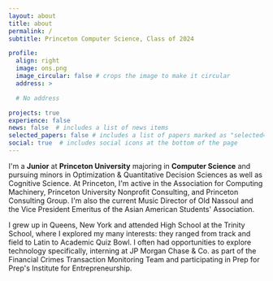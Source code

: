 ```yaml
---
layout: about
title: about
permalink: /
subtitle: Princeton Computer Science, Class of 2024

profile:
  align: right
  image: ons.png
  image_circular: false # crops the image to make it circular
  address: >

  # No address

projects: true
experience: false
news: false  # includes a list of news items
selected_papers: false # includes a list of papers marked as "selected={true}"
social: true  # includes social icons at the bottom of the page
---
```

I'm a **Junior** at **Princeton University** majoring in **Computer Science** and pursuing minors in
Optimization & Quantitative Decision Sciences as well as Cognitive Science. At Princeton, I'm active in
the Association for Computing Machinery, Princeton University Nonprofit Consulting, and Princeton Consulting Group.
I'm also the current Music Director of Old Nassoul and the Vice President Emeritus of the Asian American Students' Association.

I grew up in Queens, New York and attended High School at the Trinity School, where I explored my many interests:
they ranged from track and field to Latin to Academic Quiz Bowl. I often had opportunities to explore technology specifically, interning at JP Morgan Chase & Co. as part of the Financial Crimes Transaction Monitoring Team and participating in Prep for Prep's Institute for Entrepreneurship.

